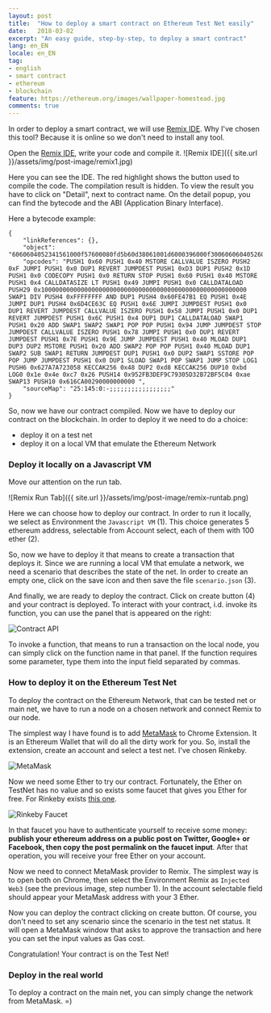 ```yaml
---
layout: post
title:  "How to deploy a smart contract on Ethereum Test Net easily"
date:   2018-03-02
excerpt: "An easy guide, step-by-step, to deploy a smart contract"
lang: en_EN
locale: en_EN
tag:
- english
- smart contract
- ethereum
- blockchain
feature: https://ethereum.org/images/wallpaper-homestead.jpg
comments: true
---
```

In order to deploy a smart contract, we will use [Remix IDE](https://remix.ethereum.org). Why I've chosen this tool? Because it is online so we don't need to install any tool. 

Open the [Remix IDE](https://remix.ethereum.org), write your code and compile it.
![Remix IDE]({{ site.url }}/assets/img/post-image/remix1.jpg)

Here you can see the IDE. The red highlight shows the button used to compile the code. The compilation result is hidden. To view the result you have to click on "Detail", next to contract name. On the detail popup, you can find the bytecode and the ABI (Application Binary Interface).

Here a bytecode example:
```
{
    "linkReferences": {},
    "object": "6060604052341561000f57600080fd5b60d38061001d6000396000f3006060604052600436106049576000357c0100000000000000000000000000000000000000000000000000000000900463ffffffff16806360fe47b114604e5780636d4ce63c14606e575b600080fd5b3415605857600080fd5b606c60048080359060200190919050506094565b005b3415607857600080fd5b607e609e565b6040518082815260200191505060405180910390f35b8060008190555050565b600080549050905600a165627a7a723058204881d82089bda01e4ec7266d952fb3def9c79305d32b72bf5c04ae9c690616ca0029",
    "opcodes": "PUSH1 0x60 PUSH1 0x40 MSTORE CALLVALUE ISZERO PUSH2 0xF JUMPI PUSH1 0x0 DUP1 REVERT JUMPDEST PUSH1 0xD3 DUP1 PUSH2 0x1D PUSH1 0x0 CODECOPY PUSH1 0x0 RETURN STOP PUSH1 0x60 PUSH1 0x40 MSTORE PUSH1 0x4 CALLDATASIZE LT PUSH1 0x49 JUMPI PUSH1 0x0 CALLDATALOAD PUSH29 0x100000000000000000000000000000000000000000000000000000000 SWAP1 DIV PUSH4 0xFFFFFFFF AND DUP1 PUSH4 0x60FE47B1 EQ PUSH1 0x4E JUMPI DUP1 PUSH4 0x6D4CE63C EQ PUSH1 0x6E JUMPI JUMPDEST PUSH1 0x0 DUP1 REVERT JUMPDEST CALLVALUE ISZERO PUSH1 0x58 JUMPI PUSH1 0x0 DUP1 REVERT JUMPDEST PUSH1 0x6C PUSH1 0x4 DUP1 DUP1 CALLDATALOAD SWAP1 PUSH1 0x20 ADD SWAP1 SWAP2 SWAP1 POP POP PUSH1 0x94 JUMP JUMPDEST STOP JUMPDEST CALLVALUE ISZERO PUSH1 0x78 JUMPI PUSH1 0x0 DUP1 REVERT JUMPDEST PUSH1 0x7E PUSH1 0x9E JUMP JUMPDEST PUSH1 0x40 MLOAD DUP1 DUP3 DUP2 MSTORE PUSH1 0x20 ADD SWAP2 POP POP PUSH1 0x40 MLOAD DUP1 SWAP2 SUB SWAP1 RETURN JUMPDEST DUP1 PUSH1 0x0 DUP2 SWAP1 SSTORE POP POP JUMP JUMPDEST PUSH1 0x0 DUP1 SLOAD SWAP1 POP SWAP1 JUMP STOP LOG1 PUSH6 0x627A7A723058 KECCAK256 0x48 DUP2 0xd8 KECCAK256 DUP10 0xbd LOG0 0x1e 0x4e 0xc7 0x26 PUSH14 0x952FB3DEF9C79305D32B72BF5C04 0xae SWAP13 PUSH10 0x616CA00290000000000 ",
    "sourceMap": "25:145:0:-;;;;;;;;;;;;;;;;;"
}
```

So, now we have our contract compiled. Now we have to deploy our contract on the blockchain. In order to deploy it we need to do a choice:
 - deploy it on a test net
 - deploy it on a local VM that emulate the Ethereum Network

### Deploy it locally on a Javascript VM
Move our attention on the run tab.

![Remix Run Tab]({{ site.url }}/assets/img/post-image/remix-runtab.png)

Here we can choose how to deploy our contract. In order to run it locally, we select as Environment the `Javascript VM` \(1\). This choice generates 5 ethereum address, selectable from Account select, each of them with 100 ether \(2\).

So, now we have to deploy it that means to create a transaction that deploys it. Since we are running a local VM that emulate a network, we need a scenario that describes the state of the net. In order to create an empty one, click on the save icon and then save the file `scenario.json` \(3\). 

And finally, we are ready to deploy the contract. Click on create button \(4\) and your contract is deployed. To interact with your contract, i.d. invoke its function, you can use the panel that is appeared on the right:

![Contract API]({{site.url}}/assets/img/post-image/contract-API.png)

To invoke a function, that means to run a transaction on the local node, you can simply click on the function name in that panel. If the function requires some parameter, type them into the input field separated by commas.

### How to deploy it on the Ethereum Test Net
To deploy the contract on the Ethereum Network, that can be tested net or main net, we have to run a node on a chosen network and connect Remix to our node.

The simplest way I have found is to add [MetaMask](https://chrome.google.com/webstore/detail/metamask/nkbihfbeogaeaoehlefnkodbefgpgknn) to Chrome Extension. It is an Ethereum Wallet that will do all the dirty work for you. So, install the extension, create an account and select a test net. I've chosen Rinkeby.

![MetaMask]({{site.url}}/assets/img/post-image/metamask.png)

Now we need some Ether to try our contract. Fortunately, the Ether on TestNet has no value and so exists some faucet that gives you Ether for free. For Rinkeby exists [this one](https://www.rinkeby.io/#faucet).

![Rinkeby Faucet]({{site.url}}/assets/img/post-image/faucet.png)

In that faucet you have to authenticate yourself to receive some money: __publish your ethereum address on a public post on Twitter, Google+ or Facebook, then copy the post permalink on the faucet input__. After that operation, you will receive your free Ether on your account.

Now we need to connect MetaMask provider to Remix. The simplest way is to open both on Chrome, then select the Environment Remix as `Injected Web3` (see the previous image, step number 1). In the account selectable field should appear your MetaMask address with your 3 Ether.

Now you can deploy the contract clicking on create button. Of course, you don't need to set any scenario since the scenario in the test net status. It will open a MetaMask window that asks to approve the transaction and here you can set the input values as Gas cost. 

Congratulation! Your contract is on the Test Net!

### Deploy in the real world
To deploy a contract on the main net, you can simply change the network from MetaMask. =) 
